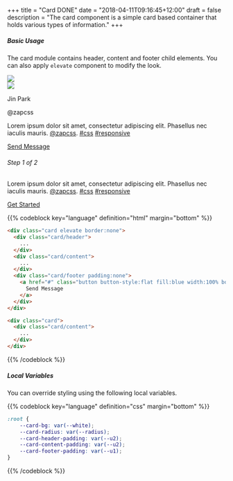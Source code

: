 +++
title = "Card DONE"
date = "2018-04-11T09:16:45+12:00"
draft = false
description = "The card component is a simple card based container that holds various types of information."
+++

##### Basic Usage

The card module contains header, content and footer child elements. You can also apply `elevate` component to modify the look.

<div class="row row-gutter:2 margin-bottom:2 margin-top:4">
  <div class="column:12 column@sm:6">
    <div class="card elevate border:none margin-bottom:2">
      <div class="card/header padding:none">
        <img src="https://i.imgur.com/Ig4qpjc.jpg" class="image">
      </div>
      <div class="card/content border-bottom">
        <div class="row:media row-gutter:1 margin-bottom:2">
          <div class="column">
            <img src="https://pbs.twimg.com/profile_images/803356024690216960/CH3i813s_400x400.jpg" class="image border-radius:round image-size:5 fill:primary">
          </div>
          <div class="column display:flex align-item:middle">
            <div>
              <p class="margin:none font-weight:medium color:black font-height:0">Jin Park</p>
              <span class="font-size:tiny font-height:0">@zapcss</span>
            </div>
          </div>
        </div>
        <p>
          Lorem ipsum dolor sit amet, consectetur adipiscing elit. Phasellus nec iaculis mauris. <a href="#">@zapcss</a>. <a href="#">#css</a> <a href="#">#responsive</a>
        </p>
      </div>
      <div class="card/footer padding:none">
        <a href="#" class="button button-style:flat fill:blue width:100% border-radius:sharp border-radius-bottom">
          Send Message
        </a>
      </div>
    </div>
  </div>
  <div class="column:12 column@sm:6">
    <div class="card border-style:radius margin-bottom:2">
      <div class="card/content">
        <h6 class="font font-weight:medium margin-bottom:2">Step 1 of 2</h6>
        <p>Lorem ipsum dolor sit amet, consectetur adipiscing elit. Phasellus nec iaculis mauris. <a href="#">@zapcss</a>. <a href="#">#css</a> <a href="#">#responsive</a></p>
        <div>
        <a href="#" class="button button-size:2 button-grow:1 fill:blue elevate font-weight:medium">
          Get Started
        </a>
        </div>
      </div>
    </div>
  </div>
</div>

{{% codeblock key="language" definition="html" margin="bottom" %}}
```html
<div class="card elevate border:none">
  <div class="card/header">
    ...
  </div>
  <div class="card/content">
    ...
  </div>
  <div class="card/footer padding:none">
    <a href="#" class="button button-style:flat fill:blue width:100% border-radius:sharp border-radius-bottom">
      Send Message
    </a>
  </div>
</div>

<div class="card">
  <div class="card/content">
    ...
  </div>
</div>
```
{{% /codeblock %}}

##### Local Variables

You can override styling using the following local variables.

{{% codeblock key="language" definition="css" margin="bottom" %}}
```css
:root {
	--card-bg: var(--white);
	--card-radius: var(--radius);
	--card-header-padding: var(--u2);
	--card-content-padding: var(--u2);
	--card-footer-padding: var(--u1);
}
```
{{% /codeblock %}}
